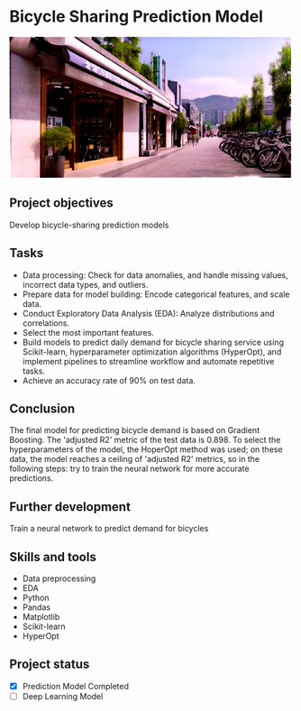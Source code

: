 # Bicycle Sharing Prediction Model

<img src="https://github.com/dkalenov/Bicycle-Sharing-Prediction-Models/blob/main/assets/bike_rental_shop_in_Korea_.png" alt="Bike rental service in South Korea" width="500" height="250">

## Project objectives

Develop bicycle-sharing prediction models

## Tasks
- Data processing: Check for data anomalies, and handle missing values, incorrect data types, and outliers.
- Prepare data for model building: Encode categorical features, and scale data.
- Conduct Exploratory Data Analysis (EDA): Analyze distributions and correlations.
- Select the most important features.
- Build models to predict daily demand for bicycle sharing service using Scikit-learn, hyperparameter optimization algorithms (HyperOpt), and implement pipelines to streamline workflow and automate repetitive tasks.
- Achieve an accuracy rate of 90% on test data.

## Conclusion

The final model for predicting bicycle demand is based on Gradient Boosting. The 'adjusted R2' metric of the test data is 0.898. To select the hyperparameters of the model, the HoperOpt method was used; on these data, the model reaches a ceiling of  'adjusted R2' metrics, so in the following steps: try to train the neural network for more accurate predictions.

## Further development

Train a neural network to predict demand for bicycles
## Skills and tools 

* Data preprocessing
* EDA
* Python
* Pandas
* Matplotlib
* Scikit-learn
* HyperOpt
  
## Project status
- [x] Prediction Model Completed
- [ ] Deep Learning Model 
